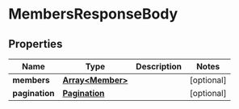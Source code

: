 # MembersResponseBody

## Properties
Name | Type | Description | Notes
------------ | ------------- | ------------- | -------------
**members** | [**Array&lt;Member&gt;**](Member.md) |  | [optional] 
**pagination** | [**Pagination**](Pagination.md) |  | [optional] 


